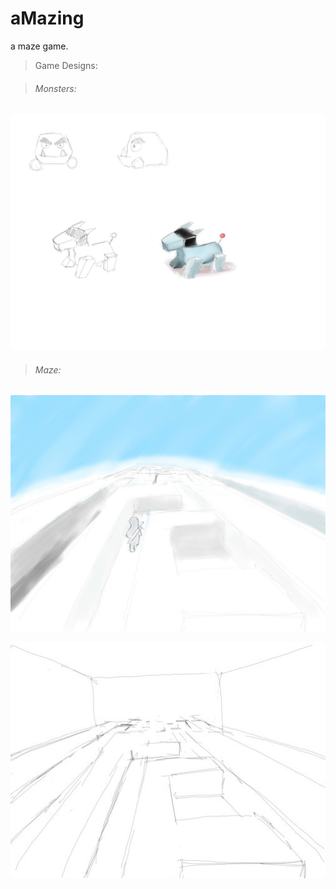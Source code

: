 aMazing
=======

a maze game.

> Game Designs:

> ###### Monsters:

![Alt text](/arts/moster.jpg?raw=true )

> ###### Maze:

![Alt text](/arts/maze.jpg?raw=true )


![Alt text](/arts/mazeLine.jpg?raw=true )

